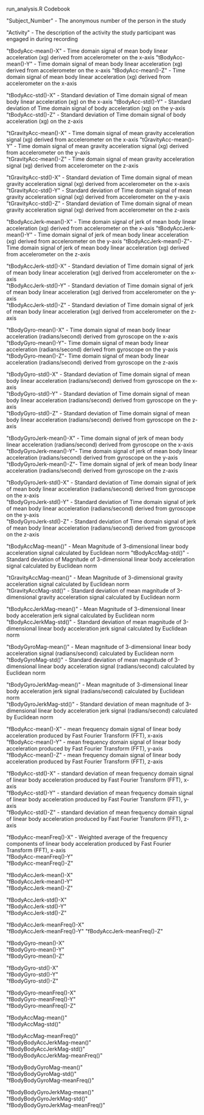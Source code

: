 run_analysis.R Codebook

"Subject_Number"      - The anonymous number of the person in the study                 

"Activity"            - The description of the activity the study participant was engaged in during recording           

"tBodyAcc-mean()-X"   - Time domain signal of mean body linear acceleration (xg) derived from accelerometer on the x-axis "tBodyAcc-mean()-Y"   - Time domain signal of mean body linear acceleration (xg) derived from accelerometer on the x-axis "tBodyAcc-mean()-Z"   - Time domain signal of mean body linear acceleration (xg) derived from accelerometer on the x-axis  

"tBodyAcc-std()-X"    - Standard deviation of Time domain signal of mean body linear acceleration (xg) on the x-axis
"tBodyAcc-std()-Y"    - Standard deviation of Time domain signal of body acceleration (xg) on the y-axis                
"tBodyAcc-std()-Z"    - Standard deviation of Time domain signal of body acceleration (xg) on the z-axis

"tGravityAcc-mean()-X" - Time domain signal of mean gravity acceleration signal (xg) derived from accelerometer on the x-axis 
"tGravityAcc-mean()-Y" - Time domain signal of mean gravity acceleration signal (xg) derived from accelerometer on the y-axis         
"tGravityAcc-mean()-Z"  - Time domain signal of mean gravity acceleration signal (xg) derived from accelerometer on the z-axis                

"tGravityAcc-std()-X"  - Standard deviation of Time domain signal of mean gravity acceleration signal (xg) derived from accelerometer on the x-axis         
"tGravityAcc-std()-Y"  - Standard deviation of Time domain signal of mean gravity acceleration signal (xg) derived from accelerometer on the y-axis            
"tGravityAcc-std()-Z"  - Standard deviation of Time domain signal of mean gravity acceleration signal (xg) derived from accelerometer on the z-axis          

"tBodyAccJerk-mean()-X" - Time domain signal of jerk of mean body linear acceleration (xg) derived from accelerometer on the x-axis
"tBodyAccJerk-mean()-Y" - Time domain signal of jerk of mean body linear acceleration (xg) derived from accelerometer on the y-axis 
"tBodyAccJerk-mean()-Z"- Time domain signal of jerk of mean body linear acceleration (xg) derived from accelerometer on the z-axis           

"tBodyAccJerk-std()-X" - Standard deviation of Time domain signal of jerk of mean body linear acceleration (xg) derived from accelerometer on the x-axis           
"tBodyAccJerk-std()-Y"  - Standard deviation of Time domain signal of jerk of mean body linear acceleration (xg) derived from accelerometer on the y-axis          
"tBodyAccJerk-std()-Z" - Standard deviation of Time domain signal of jerk of mean body linear acceleration (xg) derived from accelerometer on the z-axis           

"tBodyGyro-mean()-X" - Time domain signal of mean body linear acceleration (radians/second) derived from gyroscope on the x-axis  
"tBodyGyro-mean()-Y"- Time domain signal of mean body linear acceleration (radians/second) derived from gyroscope on the y-axis               
"tBodyGyro-mean()-Z"- Time domain signal of mean body linear acceleration (radians/second) derived from gyroscope on the z-axis                

"tBodyGyro-std()-X" - Standard deviation of Time domain signal of mean body linear acceleration (radians/second) derived from gyroscope on the x-axis                
"tBodyGyro-std()-Y"  - Standard deviation of Time domain signal of mean body linear acceleration (radians/second) derived from gyroscope on the y-axis              
"tBodyGyro-std()-Z"  - Standard deviation of Time domain signal of mean body linear acceleration (radians/second) derived from gyroscope on the z-axis             

"tBodyGyroJerk-mean()-X" - Time domain signal of jerk of mean body linear acceleration (radians/second) derived from gyroscope on the x-axis            
"tBodyGyroJerk-mean()-Y"- Time domain signal of jerk of mean body linear acceleration (radians/second) derived from gyroscope on the y-axis           
"tBodyGyroJerk-mean()-Z"- Time domain signal of jerk of mean body linear acceleration (radians/second) derived from gyroscope on the z-axis            

"tBodyGyroJerk-std()-X"  - Standard deviation of Time domain signal of jerk of mean body linear acceleration (radians/second) derived from gyroscope on the x-axis          
"tBodyGyroJerk-std()-Y" - Standard deviation of Time domain signal of jerk of mean body linear acceleration (radians/second) derived from gyroscope on the y-axis           
"tBodyGyroJerk-std()-Z" - Standard deviation of Time domain signal of jerk of mean body linear acceleration (radians/second) derived from gyroscope on the z-axis          

"tBodyAccMag-mean()"  - Mean Magnitude of 3-dimensional linear body acceleration signal calculated by Euclidean norm      "tBodyAccMag-std()" - Standard deviation of Magnitude of 3-dimensional linear body acceleration signal calculated by Euclidean norm               

"tGravityAccMag-mean()" -  Mean Magnitude of 3-dimensional gravity acceleration signal calculated by Euclidean norm     
"tGravityAccMag-std()"  -  Standard deviation of mean magnitude of 3-dimensional gravity acceleration signal calculated by Euclidean norm     
       

"tBodyAccJerkMag-mean()" -  Mean Magnitude of 3-dimensional linear body acceleration jerk signal calculated by Euclidean norm         
"tBodyAccJerkMag-std()" - Standard deviation of mean magnitude of 3-dimensional linear body acceleration jerk signal calculated by Euclidean norm                  

"tBodyGyroMag-mean()" - Mean magnitude of 3-dimensional linear body acceleration signal (radians/second) calculated by Euclidean norm           
"tBodyGyroMag-std()" - Standard deviation of mean magnitude of 3-dimensional linear body acceleration signal (radians/second) calculated by Euclidean norm                      

"tBodyGyroJerkMag-mean()" - Mean magnitude of 3-dimensional linear body acceleration jerk signal (radians/second) calculated by Euclidean norm                  
"tBodyGyroJerkMag-std()"  - Standard deviation of mean magnitude of 3-dimensional linear body acceleration jerk signal (radians/second) calculated by Euclidean norm          

"fBodyAcc-mean()-X"  - mean frequency domain signal of linear body acceleration produced by Fast Fourier Transform (FFT), x-axis    
"fBodyAcc-mean()-Y" - mean frequency domain signal of linear body acceleration produced by Fast Fourier Transform (FFT), y-axis                 
"fBodyAcc-mean()-Z" - mean frequency domain signal of linear body acceleration produced by Fast Fourier Transform (FFT), z-axis                  

"fBodyAcc-std()-X" - standard deviation of mean frequency domain signal of linear body acceleration produced by Fast Fourier Transform (FFT), x-axis                  
"fBodyAcc-std()-Y" - standard deviation of mean frequency domain signal of linear body acceleration produced by Fast Fourier Transform (FFT), y-axis               
"fBodyAcc-std()-Z" - standard deviation of mean frequency domain signal of linear body acceleration produced by Fast Fourier Transform (FFT), z-axis              

"fBodyAcc-meanFreq()-X" - Weighted average of the frequency components of linear body acceleration produced by Fast Fourier Transform (FFT), x-axis                            
"fBodyAcc-meanFreq()-Y"          
"fBodyAcc-meanFreq()-Z"           

"fBodyAccJerk-mean()-X"          
"fBodyAccJerk-mean()-Y"           
"fBodyAccJerk-mean()-Z"          

"fBodyAccJerk-std()-X"            
"fBodyAccJerk-std()-Y"           
"fBodyAccJerk-std()-Z"            

"fBodyAccJerk-meanFreq()-X"      
"fBodyAccJerk-meanFreq()-Y"
"fBodyAccJerk-meanFreq()-Z"      

"fBodyGyro-mean()-X"              
"fBodyGyro-mean()-Y"             
"fBodyGyro-mean()-Z"              

"fBodyGyro-std()-X"              
"fBodyGyro-std()-Y"               
"fBodyGyro-std()-Z"              

"fBodyGyro-meanFreq()-X"          
"fBodyGyro-meanFreq()-Y"         
"fBodyGyro-meanFreq()-Z"         

"fBodyAccMag-mean()"             
"fBodyAccMag-std()"               

"fBodyAccMag-meanFreq()"         
"fBodyBodyAccJerkMag-mean()"      
"fBodyBodyAccJerkMag-std()"      
"fBodyBodyAccJerkMag-meanFreq()"

"fBodyBodyGyroMag-mean()"        
"fBodyBodyGyroMag-std()"          
"fBodyBodyGyroMag-meanFreq()"    

"fBodyBodyGyroJerkMag-mean()"    
"fBodyBodyGyroJerkMag-std()"     
"fBodyBodyGyroJerkMag-meanFreq()"
